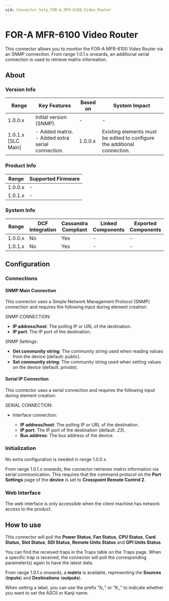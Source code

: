 ```yaml
---
uid: Connector_help_FOR-A_MFR-6100_Video_Router
---
```


# FOR-A MFR-6100 Video Router

This connector allows you to monitor the FOR-A MFR-6100 Video Router via an SNMP connection. From range 1.0.1.x onwards, an additional serial connection is used to retrieve matrix information.

## About

### Version Info

| Range | Key Features | Based on | System Impact |
|--|--|--|--|
| 1.0.0.x | Initial version (SNMP). | - | - |
| 1.0.1.x [SLC Main] | - Added matrix. <br>- Added extra serial connection. | 1.0.0.x | Existing elements must be edited to configure the additional connection. |

### Product Info

| Range     | Supported Firmware     |
|-----------|------------------------|
| 1.0.0.x   | -                      |
| 1.0.1.x   | -                      |

### System Info

| Range     | DCF Integration     | Cassandra Compliant     | Linked Components     | Exported Components     |
|-----------|---------------------|-------------------------|-----------------------|-------------------------|
| 1.0.0.x   | No                  | Yes                     | -                     | -                       |
| 1.0.1.x   | No                  | Yes                     | -                     | -                       |

## Configuration

### Connections

#### SNMP Main Connection

This connector uses a Simple Network Management Protocol (SNMP) connection and requires the following input during element creation:

SNMP CONNECTION:

- **IP address/host**: The polling IP or URL of the destination.
- **IP port**: The IP port of the destination.

SNMP Settings:

- **Get community string**: The community string used when reading values from the device (default: *public*).
- **Set community string**: The community string used when setting values on the device (default: *private*).

#### Serial IP Connection

This connector uses a serial connection and requires the following input during element creation:

SERIAL CONNECTION:

- Interface connection:

  - **IP address/host**: The polling IP or URL of the destination.
  - **IP port**: The IP port of the destination (default: *23*).
  - **Bus address**: The bus address of the device.

### Initialization

No extra configuration is needed in range 1.0.0.x.

From range 1.0.1.x onwards, the connector retrieves matrix information via serial communication. This requires that the command protocol on the **Port Settings** page of the **device** is set to **Crosspoint Remote Control 2**.

### Web Interface

The web interface is only accessible when the client machine has network access to the product.

## How to use

This connector will poll the **Power Status**, **Fan Status**, **CPU Status**, **Card Status**, **Slot Status**, **SDI Status**, **Remote Units Status** and **GPI Units Status**.

You can find the received traps in the Traps table on the Traps page. When a specific trap is received, the connector will poll the corresponding parameter(s) again to have the latest data.

From range 1.0.1.x onwards, a **matrix** is available, representing the **Sources** (**inputs**) and **Destinations** (**outputs**).

When setting a label, you can use the prefix "A\_" or "K\_" to indicate whether you want to set the ASCII or Kanji name.
